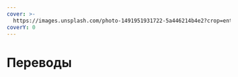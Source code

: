 ```yaml
---
cover: >-
  https://images.unsplash.com/photo-1491951931722-5a446214b4e2?crop=entropy&cs=srgb&fm=jpg&ixid=MnwxOTcwMjR8MHwxfHNlYXJjaHwzfHxzb2NpYWx8ZW58MHx8fHwxNjM4NDYxMzY0&ixlib=rb-1.2.1&q=85
coverY: 0
---
```


# Переводы


